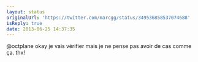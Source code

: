 ```yaml
---
layout: status
originalUrl: 'https://twitter.com/marcgg/status/349536858537074688'
isReply: true
date: 2013-06-25 14:37:35
---
```


@octplane okay je vais vérifier mais je ne pense pas avoir de cas comme ça. thx!
